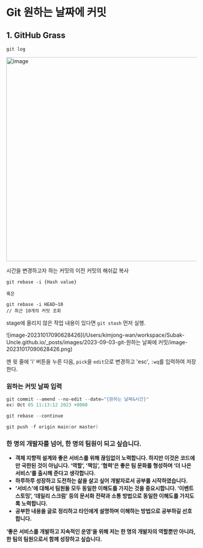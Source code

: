 # Git 원하는 날짜에 커밋

## 1. GitHub Grass

~~~
git log
~~~

<img width="538" alt="image" src="https://github.com/Subak-Uncle/Subak-Uncle/assets/115992753/8ee3b68e-ffd3-4c8b-b178-1fb2a9ade69d">

시간을 변경하고자 하는 커밋의 이전 커밋의 해쉬값 복사

~~~git
git rebase -i {Hash value}

혹은

git rebase -i HEAD~10
// 최근 10개의 커밋 조회
~~~

stage에 올리지 않은 작업 내용이 있다면 `git stash` 먼저 실행.

![image-20231017090628426](/Users/kimjong-wan/workspace/Subak-Uncle.github.io/_posts/images/2023-09-03-git-원하는 날짜에 커밋/image-20231017090628426.png)

맨 윗 줄에 'i' 버튼을 누른 다음, `pick`을 `edit`으로 변경하고 'esc', `:wq`를 입력하여 저장한다.

### 원하는 커밋 날짜 입력

~~~powershell
git commit --amend --no-edit --date="{원하는 날짜&시간}"
ex) Oct 05 11:13:12 2023 +0000
~~~

~~~powershell
git rebase --continue
~~~

~~~powershell
git push -f origin main(or master)
~~~







###



### 한 명의 개발자를 넘어, 한 명의 팀원이 되고 싶습니다.

- **객체 지향적 설계와 좋은 서비스를 위해 끊임없이 노력합니다. 하지만 이것은 코드에만 국한된 것이 아닙니다. ‘역할’, ‘책임’, ‘협력’은 좋은 팀 문화를 형성하며 ‘더 나은 서비스’를 출시해 준다고 생각합니다.**
- **하루하루 성장하고 도전하는 삶을 살고 싶어 개발자로서 공부를 시작하였습니다.**
- **‘서비스’에 대해서 팀원들 모두 동일한 이해도를 가지는 것을 중요시합니다. ‘이벤트 스토밍’, ‘데일리 스크럼’ 등의 문서화 전략과 소통 방법으로 동일한 이해도를 가지도록 노력합니다.**
- **공부한 내용을 글로 정리하고 타인에게 설명하며 이해하는 방법으로 공부하길 선호합니다.**

**‘좋은 서비스를 개발하고 지속적인 운영’을  위해 저는 한 명의 개발자의 역할뿐만 아니라, 한 팀의 팀원으로서 함께 성장하고 싶습니다.**
